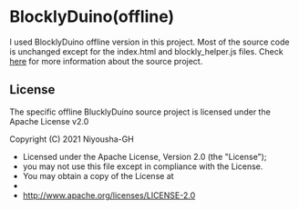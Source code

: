 # BlocklyDuino(offline)
I used BlocklyDuino offline version in this project. Most of the source code is unchanged except for the index.html and blockly_helper.js files. Check [here](https://github.com/BlocklyDuino/BlocklyDuino) for more information about the source project.

License
------------
The specific offline BlucklyDuino source project is licensed under the Apache License v2.0

Copyright (C) 2021 Niyousha-GH
* Licensed under the Apache License, Version 2.0 (the "License");
* you may not use this file except in compliance with the License.
* You may obtain a copy of the License at
* 
* http://www.apache.org/licenses/LICENSE-2.0

